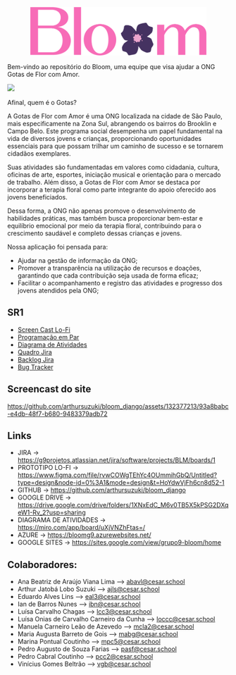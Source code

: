 <p align="center">
  <img
    width="400"
    display="inline-block"
    src="./img/Logo.png"
  />
</p>

<p>Bem-vindo ao repositório do Bloom, uma equipe que visa ajudar a ONG Gotas de Flor com Amor.
</p>

![](https://i.imgur.com/waxVImv.png)

<p>Afinal, quem é o Gotas?</p>

A Gotas de Flor com Amor é uma ONG localizada na cidade de São Paulo, mais especificamente na Zona Sul, abrangendo os bairros do Brooklin e Campo Belo. Este programa social desempenha um papel fundamental na vida de diversos jovens e crianças, proporcionando oportunidades essenciais para que possam trilhar um caminho de sucesso e se tornarem cidadãos exemplares.

Suas atividades são fundamentadas em valores como cidadania, cultura, oficinas de arte, esportes, iniciação musical e orientação para o mercado de trabalho. Além disso, a Gotas de Flor com Amor se destaca por incorporar a terapia floral como parte integrante do apoio oferecido aos jovens beneficiados.

Dessa forma, a ONG não apenas promove o desenvolvimento de habilidades práticas, mas também busca proporcionar bem-estar e equilíbrio emocional por meio da terapia floral, contribuindo para o crescimento saudável e completo dessas crianças e jovens.

<p>Nossa aplicação foi pensada para:</p> 

- Ajudar na gestão de informação da ONG;
- Promover a transparência na utilização de recursos e doações, garantindo que cada contribuição seja usada de forma eficaz;
- Facilitar o acompanhamento e registro das atividades e progresso dos jovens atendidos pela ONG;

## SR1
<ul>
  <li>
    <a
      href="https://youtu.be/eg-EhZ1Th_I"
      >Screen Cast Lo-Fi</a
    >
  </li>
  <li>
    <a
      href="https://docs.google.com/document/d/1qKNtjiuG4SwzKdhHn4fC3C6yrcwyosyrK0I_A0Y21w8/edit?usp=sharing"
      >Programação em Par</a
    >
  </li>
  <li>
    <a
      href="https://drive.google.com/file/d/1NJRBMYa39VBgUFvCBthRHRDMcBQRqtGM/view?usp=sharing"
      >Diagrama de Atividades</a
    >
  </li>
  <li>
    <a
      href="https://drive.google.com/file/d/1glk2YzWnzmkACnvRakwUoG8vW5qMNrW_/view?usp=sharing"
      >Quadro Jira</a
    >
  </li>
  <li>
    <a
      href="https://drive.google.com/file/d/1sJqfYFcWZgdtruH4L0eNgCZmtoHfs5tD/view?usp=sharing"
      >Backlog Jira</a
    >
  </li>
  <li>
    <a
      href="https://drive.google.com/file/d/1fa4vZlTdy5MJFJeCskQlPPv1fIesja2g/view?usp=sharing"
      >Bug Tracker</a
    >
  </li>
</ul>

## Screencast do site

https://github.com/arthursuzuki/bloom_django/assets/132377213/93a8babc-e4db-48f7-b680-9483379adb72

## Links
* JIRA -> https://g9projetos.atlassian.net/jira/software/projects/BLM/boards/1
* PROTOTIPO LO-FI -> https://www.figma.com/file/rvwCOWgTEhYc4OUmmihGbQ/Untitled?type=design&node-id=0%3A1&mode=design&t=HoYdwVjFh6cn8d52-1
* GITHUB -> https://github.com/arthursuzuki/bloom_django
* GOOGLE DRIVE -> https://drive.google.com/drive/folders/1XNxEdC_M6v0TB5X5kPSG2DXqeW1-Rv_2?usp=sharing
* DIAGRAMA DE ATIVIDADES -> https://miro.com/app/board/uXjVNZhFtas=/
* AZURE -> https://bloomg9.azurewebsites.net/
* GOOGLE SITES -> https://sites.google.com/view/grupo9-bloom/home


## Colaboradores:
* Ana Beatriz de Araújo Viana Lima --> abavl@cesar.school
* Arthur Jatobá Lobo Suzuki --> ajls@cesar.school
* Eduardo Alves Lins --> eal3@cesar.school
* Ian de Barros Nunes --> ibn@cesar.school
* Luísa Carvalho Chagas --> lcc3@cesar.school
* Luísa Onias de Carvalho Carneiro da Cunha --> loccc@cesar.school
* Manuela Carneiro Leão de Azevedo --> mcla2@cesar.school
* Maria Augusta Barreto de Gois --> mabg@cesar.school
* Marina Pontual Coutinho --> mpc5@cesar.school
* Pedro Augusto de Souza Farias --> pasf@cesar.school
* Pedro Cabral Coutinho --> pcc2@cesar.school
* Vinícius Gomes Beltrão --> vgb@cesar.school



